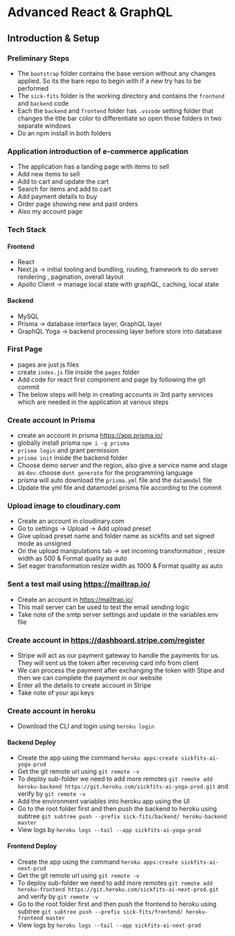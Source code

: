 # Advanced React & GraphQL

## Introduction & Setup

### Preliminary Steps

* The `bootstrap` folder contains the base version without any changes applied. So its the bare repo to begin with if a new try has to be performed
* The `sick-fits` folder is the working directory and contains the `frontend` and `backend` code
* Each the `backend` and `frontend` folder has `.vscode` setting folder that changes the title bar color to differentiate so open those folders in two separate windows
* Do an npm install in both folders

### Application introduction of e-commerce application

* The application has a landing page with items to sell
* Add new items to sell
* Add to cart and update the cart
* Search for items and add to cart
* Add payment details to buy
* Order page showing new and past orders
* Also my account page

### Tech Stack

#### Frontend

* React
* Next.js -> initial tooling and bundling, routing, framework to do server rendering , pagination, overall layout
* Apollo Client -> manage local state with graphQL, caching, local state

#### Backend

* MySQL
* Prisma -> database interface layer, GraphQL layer
* GraphQL Yoga -> backend processing layer before store into database

### First Page

* pages are just js files
* create `index.js` file inside the `pages` folder
* Add code for react first component and page by following the git commit
* The below steps will help in creating accounts in 3rd party services which are needed in the application at various steps

### Create account in Prisma

* create an account in prisma https://app.prisma.io/
* globally install prisma `npm i -g prisma`
* `prisma login` and grant permission
* `prisma init` inside the backend folder
* Choose demo server and the region, also give a service name and stage as `dev`. choose `dont generate` for the programming language
* prisma will auto download the `prisma.yml` file and the `datamodel` file
* Update the yml file and datamodel.prisma file according to the commit

### Upload image to cloudinary.com

* Create an account in cloudinary.com
* Go to settings -> Upload -> Add upload preset
* Give upload preset name and folder name as sickfits and set signed mode as unsigned
* On the upload manipulations tab -> set incoming transformation , resize width as 500 & Format quality as auto
* Set eager transformation resize width as 1000 & Format quality as auto

### Sent a test mail using https://mailtrap.io/

* Create an account in https://mailtrap.io/
* This mail server can be used to test the email sending logic
* Take note of the smtp server settings and update in the variables.env file

### Create account in https://dashboard.stripe.com/register

* Stripe will act as our payment gateway to handle the payments for us. They will sent us the token after receiving card info from client
* We can process the payment after exchanging the token with Stipe and then we can complete the payment in our website
* Enter all the details to create account in Stripe
* Take note of your api keys

### Create account in heroku

* Download the CLI and login using `heroku login`
  
#### Backend Deploy

* Create the app using the command `heroku apps:create sickfits-ai-yoga-prod`
* Get the git remote url using `git remote -v`
* To deploy sub-folder we need to add more remotes `git remote add heroku-backend https://git.heroku.com/sickfits-ai-yoga-prod.git` and verify by `git remote -v`
* Add the environment variables into heroku app using the UI
* Go to the root folder first and then push the backend to heroku using subtree `git subtree push --prefix sick-fits/backend/ heroku-backend master`
* View logs by `heroku logs --tail --app sickfits-ai-yoga-prod`

#### Frontend Deploy

* Create the app using the command `heroku apps:create sickfits-ai-next-prod`
* Get the git remote url using `git remote -v`
* To deploy sub-folder we need to add more remotes `git remote add heroku-frontend https://git.heroku.com/sickfits-ai-next-prod.git` and verify by `git remote -v`
* Go to the root folder first and then push the frontend to heroku using subtree `git subtree push --prefix sick-fits/frontend/ heroku-frontend master`
* View logs by `heroku logs --tail --app sickfits-ai-next-prod`
